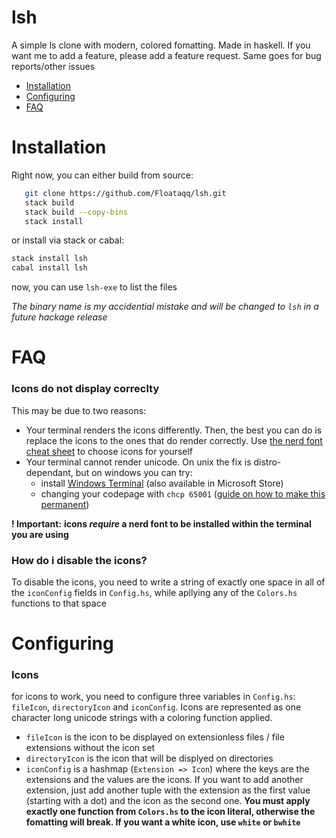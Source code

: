 # lsh
 A simple ls clone with modern, colored fomatting. Made in haskell.
 If you want me to add a feature, please add a feature request. Same goes for bug reports/other issues
 - [Installation]()
 - [Configuring]()
 - [FAQ]()
# Installation
 Right now, you can either build from source:
 ```bash
    git clone https://github.com/Floataqq/lsh.git
    stack build
    stack build --copy-bins
    stack install
 ```
 or install via stack or cabal:
 ```bash
 stack install lsh
 cabal install lsh
 ```
 now, you can use `lsh-exe` to list the files

 *The binary name is my accidential mistake and will be changed to `lsh` in a future hackage release*
# FAQ
 ### Icons do not display correclty
This may be due to two reasons:
- Your terminal renders the icons differently. Then, the best you can do is replace the icons to the ones that do render correctly. Use [the nerd font cheat sheet](https://www.nerdfonts.com/cheat-sheet) to choose icons for yourself
- Your terminal cannot render unicode. On unix the fix is distro-dependant, but on windows you can try:
    - install [Windows Terminal](https://github.com/microsoft/terminal) (also available in Microsoft Store)
    - changing your codepage with `chcp 65001` ([guide on how to make this permanent](https://stackoverflow.com/questions/7432545/change-codepage-in-cmd-permanently))

**! Important:**
**icons *require* a nerd font to be installed within the terminal you are using**

### How do i disable the icons?
To disable the icons, you need to write a string of exactly one space in all of the `iconConfig` fields in `Config.hs`, while apllying any of the `Colors.hs` functions to that space

# Configuring
### Icons
for icons to work, you need to configure three variables in `Config.hs`: `fileIcon`, `directoryIcon` and `iconConfig`. Icons are represented as one character long unicode strings with a coloring function applied.
 - `fileIcon` is the icon to be displayed on extensionless files / file extensions without the icon set
 - `directoryIcon` is the icon that will be displyed on directories
 - `iconConfig` is a hashmap (`Extension => Icon`) where the keys are the extensions and the values are the icons. If you want to add another extension, just add another tuple with the extension as the first value (starting with a dot) and the icon as the second one. **You must apply exactly one function from `Colors.hs` to the icon literal, otherwise the fomatting will break. If you want a white icon, use `white` or `bwhite`**